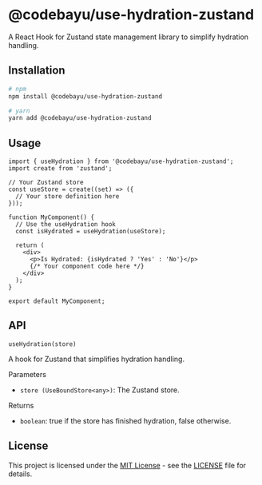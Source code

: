 # @codebayu/use-hydration-zustand

A React Hook for Zustand state management library to simplify hydration handling.

## Installation

```bash
# npm
npm install @codebayu/use-hydration-zustand

# yarn
yarn add @codebayu/use-hydration-zustand
```

## Usage

```tsx
import { useHydration } from '@codebayu/use-hydration-zustand';
import create from 'zustand';

// Your Zustand store
const useStore = create((set) => ({
  // Your store definition here
}));

function MyComponent() {
  // Use the useHydration hook
  const isHydrated = useHydration(useStore);

  return (
    <div>
      <p>Is Hydrated: {isHydrated ? 'Yes' : 'No'}</p>
      {/* Your component code here */}
    </div>
  );
}

export default MyComponent;
```

## API

`useHydration(store)`

A hook for Zustand that simplifies hydration handling.

Parameters

- `store (UseBoundStore<any>)`: The Zustand store.

Returns

- `boolean`: true if the store has finished hydration, false otherwise.

## License

This project is licensed under the [MIT License](https://opensource.org/licenses/MIT) - see the [LICENSE](LICENSE) file for details.
